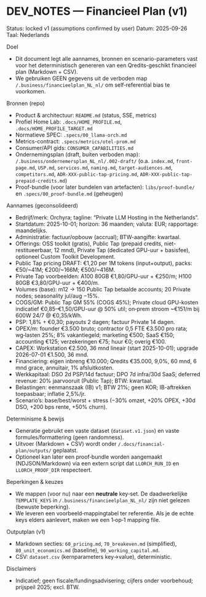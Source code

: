 # DEV_NOTES — Financieel Plan (v1)

Status: locked v1 (assumptions confirmed by user)
Datum: 2025-09-26
Taal: Nederlands

Doel

- Dit document legt alle aannames, bronnen en scenario-parameters vast voor het deterministisch genereren van een Qredits-geschikt financieel plan (Markdown + CSV).
- We gebruiken GEEN gegevens uit de verboden map `/.business/financieelplan_NL_nl/` om self‑referential bias te voorkomen.

Bronnen (repo)

- Product & architectuur: `README.md` (status, SSE, metrics)
- Profiel Home Lab: `.docs/HOME_PROFILE.md`, `.docs/HOME_PROFILE_TARGET.md`
- Normatieve SPEC: `.specs/00_llama-orch.md`
- Metrics-contract: `.specs/metrics/otel-prom.md`
- Consumer/API gids: `CONSUMER_CAPABILITIES.md`
- Ondernemingsplan (draft, buiten verboden map): `/.business/ondernemersplan_NL_nl/.002-draft/` (o.a. `index.md`, `front-page.md`, `USP.md`, `services.md`, `naming.md`, `target-audiences.md`, `competitors.md`, `ADR-XXX-public-tap-pricing.md`, `ADR-XXX-public-tap-prepaid-credits.md`)
- Proof-bundle (voor later bundelen van artefacten): `libs/proof-bundle/` en `.specs/00_proof-bundle.md` (geheugen)

Aannames (geconsolideerd)

- Bedrijf/merk: Orchyra; tagline: “Private LLM Hosting in the Netherlands”.
- Startdatum: 2025-10-01; horizon: 36 maanden; valuta: EUR; rapportage: maandelijks.
- Administratie: factuur/opbouw (accrual); BTW-aangifte: kwartaal.
- Offerings: OSS toolkit (gratis), Public Tap (prepaid credits, niet-restitueerbaar, 12 mnd), Private Tap (dedicated GPU-uur + basisfee), optioneel Custom Toolkit Development.
- Public Tap pricing DRAFT: €1,20 per 1M tokens (input+output), packs: €50/~41M; €200/~166M; €500/~416M.
- Private Tap voorbeelden: A100 80GB €1,80/GPU-uur + €250/m; H100 80GB €3,80/GPU-uur + €400/m.
- Volumes (base): m12 → 150 Public Tap betaalde accounts; 20 Private nodes; seasonality jul/aug −15%.
- COGS/GM: Public Tap GM 55% (COGS 45%); Private cloud GPU-kosten indicatief €0,85–€1,50/GPU-uur @ 50% util;
  on‑prem stroom ~€151/m bij 600W 24/7 @ €0,35/kWh.
- PSP: 1,8% + €0,30; payouts 2 dagen; factuur Private 14 dagen.
- OPEX/m: founder €3.500 bruto; contractor 0,5 FTE €3.500 pro rata; wg‑lasten 25%; 8% vakantiegeld; marketing €500; SaaS €150; accounting €125; verzekeringen €75; huur €0; overig €100.
- CAPEX: Workstation €2.500, 36 mnd lineair (start 2025-10-01); upgrade 2026-07-01 €1.500, 36 mnd.
- Financiering: eigen inbreng €10.000; Qredits €35.000, 9,0%, 60 mnd, 6 mnd grace, annuïtair, 1% afsluitkosten.
- Werkkapitaal: DSO 2d PSP/14d factuur; DPO 7d infra/30d SaaS; deferred revenue: 20% jaarvooruit (Public Tap); BTW: kwartaal.
- Belastingen: eenmanszaak (IB) v1; BTW 21%; geen KOR; IB-aftrekken toepasbaar; inflatie 2,5%/jr.
- Scenario’s: base/best/worst + stress (−30% omzet, +20% OPEX, +30d DSO, +200 bps rente, +50% churn).

Determinisme & bewijs

- Generatie gebruikt een vaste dataset (`dataset.v1.json`) en vaste formules/formattering (geen randomness).
- Uitvoer (Markdown + CSV) wordt onder `/.docs/financial-plan/outputs/` geplaatst.
- Optioneel kan later een proof‑bundle worden aangemaakt (NDJSON/Markdown) via een extern script dat `LLORCH_RUN_ID` en `LLORCH_PROOF_DIR` respecteert.

Beperkingen & keuzes

- We mappen (voor nu) naar een **neutrale** key‑set. De daadwerkelijke `TEMPLATE_KEYS` in `/.business/financieelplan_NL_nl/` zijn niet gelezen (bewuste beperking).
- We leveren een voorbeeld‑mappingtabel ter referentie. Als je de echte keys elders aanlevert, maken we een 1‑op‑1 mapping file.

Outputplan (v1)

- Markdown secties: `60_pricing.md`, `70_breakeven.md` (simplified), `80_unit_economics.md` (baseline), `90_working_capital.md`.
- CSV: `dataset.csv` (kernparameters key→value), deterministic.

Disclaimers

- Indicatief; geen fiscale/fundingsadvisering; cijfers onder voorbehoud; prijspeil 2025; excl. BTW.
